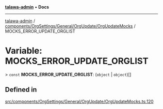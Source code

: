 [**talawa-admin**](../../../../../../README.md) • **Docs**

***

[talawa-admin](../../../../../../modules.md) / [components/OrgSettings/General/OrgUpdate/OrgUpdateMocks](../README.md) / MOCKS\_ERROR\_UPDATE\_ORGLIST

# Variable: MOCKS\_ERROR\_UPDATE\_ORGLIST

\> `const` **MOCKS\_ERROR\_UPDATE\_ORGLIST**: (`object` \| `object`)[]

## Defined in

[src/components/OrgSettings/General/OrgUpdate/OrgUpdateMocks.ts:120](https://github.com/PalisadoesFoundation/talawa-admin/blob/c49a58cefb47697eb25ed53aa1ef6d685c772d3e/src/components/OrgSettings/General/OrgUpdate/OrgUpdateMocks.ts#L120)
